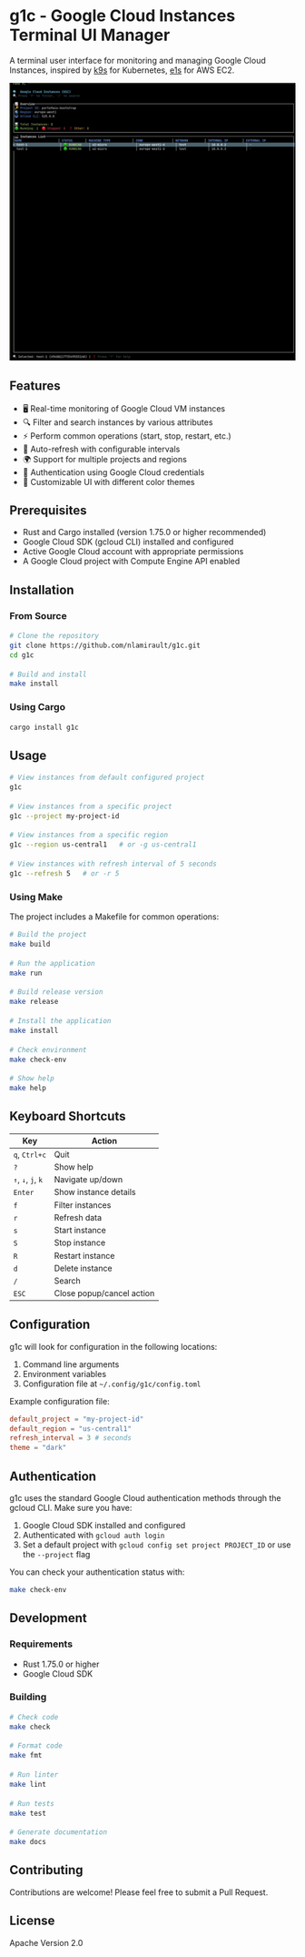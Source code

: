 # g1c - Google Cloud Instances Terminal UI Manager

A terminal user interface for monitoring and managing Google Cloud Instances, inspired by
[k9s](https://github.com/derailed/k9s) for Kubernetes, [e1s](https://github.com/keidarcy/e1s) for AWS EC2.

![g1c Screenshot](assets/main-view.png)

## Features

- 🖥️ Real-time monitoring of Google Cloud VM instances
- 🔍 Filter and search instances by various attributes
- ⚡ Perform common operations (start, stop, restart, etc.)
- 🔄 Auto-refresh with configurable intervals
- 🌍 Support for multiple projects and regions
- 🔐 Authentication using Google Cloud credentials
- 🎨 Customizable UI with different color themes

## Prerequisites

- Rust and Cargo installed (version 1.75.0 or higher recommended)
- Google Cloud SDK (gcloud CLI) installed and configured
- Active Google Cloud account with appropriate permissions
- A Google Cloud project with Compute Engine API enabled

## Installation

### From Source

```bash
# Clone the repository
git clone https://github.com/nlamirault/g1c.git
cd g1c

# Build and install
make install
```

### Using Cargo

```bash
cargo install g1c
```

## Usage

```bash
# View instances from default configured project
g1c

# View instances from a specific project
g1c --project my-project-id

# View instances from a specific region
g1c --region us-central1   # or -g us-central1

# View instances with refresh interval of 5 seconds
g1c --refresh 5   # or -r 5
```

### Using Make

The project includes a Makefile for common operations:

```bash
# Build the project
make build

# Run the application
make run

# Build release version
make release

# Install the application
make install

# Check environment
make check-env

# Show help
make help
```

## Keyboard Shortcuts

| Key                | Action                    |
| ------------------ | ------------------------- |
| `q`, `Ctrl+c`      | Quit                      |
| `?`                | Show help                 |
| `↑`, `↓`, `j`, `k` | Navigate up/down          |
| `Enter`            | Show instance details     |
| `f`                | Filter instances          |
| `r`                | Refresh data              |
| `s`                | Start instance            |
| `S`                | Stop instance             |
| `R`                | Restart instance          |
| `d`                | Delete instance           |
| `/`                | Search                    |
| `ESC`              | Close popup/cancel action |

## Configuration

g1c will look for configuration in the following locations:

1. Command line arguments
2. Environment variables
3. Configuration file at `~/.config/g1c/config.toml`

Example configuration file:

```toml
default_project = "my-project-id"
default_region = "us-central1"
refresh_interval = 3 # seconds
theme = "dark"
```

## Authentication

g1c uses the standard Google Cloud authentication methods through the gcloud CLI. Make sure you have:

1. Google Cloud SDK installed and configured
2. Authenticated with `gcloud auth login`
3. Set a default project with `gcloud config set project PROJECT_ID` or use the `--project` flag

You can check your authentication status with:

```bash
make check-env
```

## Development

### Requirements

- Rust 1.75.0 or higher
- Google Cloud SDK

### Building

```bash
# Check code
make check

# Format code
make fmt

# Run linter
make lint

# Run tests
make test

# Generate documentation
make docs
```

## Contributing

Contributions are welcome! Please feel free to submit a Pull Request.

## License

Apache Version 2.0
